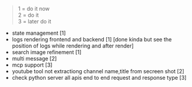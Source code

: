 > 1 = do it now \
> 2 = do it \
> 3 = later do it

- state management [1]
- logs rendering frontend and backend [1] [done kinda but see the position of logs while rendering and after render]
- search image refinement [1]
- multi message [2]
- mcp support [3]
- youtube tool not extractiong channel name,title from secreen shot [2]
- check python server all apis end to end request and response type [3]
